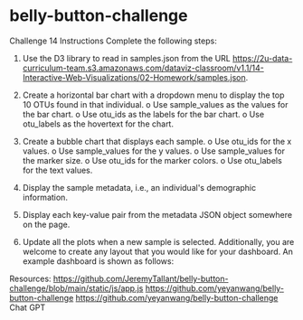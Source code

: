 # belly-button-challenge
Challenge 14
Instructions
Complete the following steps:
1.	Use the D3 library to read in samples.json from the URL https://2u-data-curriculum-team.s3.amazonaws.com/dataviz-classroom/v1.1/14-Interactive-Web-Visualizations/02-Homework/samples.json.
2.	Create a horizontal bar chart with a dropdown menu to display the top 10 OTUs found in that individual.
o	Use sample_values as the values for the bar chart.
o	Use otu_ids as the labels for the bar chart.
o	Use otu_labels as the hovertext for the chart.
 
3.	Create a bubble chart that displays each sample.
o	Use otu_ids for the x values.
o	Use sample_values for the y values.
o	Use sample_values for the marker size.
o	Use otu_ids for the marker colors.
o	Use otu_labels for the text values.
 
4.	Display the sample metadata, i.e., an individual's demographic information.
5.	Display each key-value pair from the metadata JSON object somewhere on the page.
 
6.	Update all the plots when a new sample is selected. Additionally, you are welcome to create any layout that you would like for your dashboard. An example dashboard is shown as follows:
 


Resources:
https://github.com/JeremyTallant/belly-button-challenge/blob/main/static/js/app.js
https://github.com/yeyanwang/belly-button-challenge
https://github.com/yeyanwang/belly-button-challenge
Chat GPT
